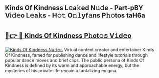 ## Kinds Of Kindness L𝚎a𝚔ed N𝚞𝚍e - Part-pBY Vi𝚍𝚎o L𝚎a𝚔s - H𝚘𝚝 O𝚗𝚕yf𝚊ns P𝚑𝚘tos taH6a

# <h2><a href="http://kfe4ce.oniu.top/?m=Kinds+Of+Kindness">🔗👉 🔴 Kinds Of Kindness P𝚑ot𝚘𝚜 V𝚒d𝚎o</a></h2>

[![Kinds Of Kindness Nu𝚍e𝚜](https://i.imgur.com/0qMVB7G.gif)](http://kfe4ce.oniu.top/?m=Kinds+Of+Kindness)
Virtual content creator and entertainer Kinds Of Kindness, famed for publishing dance and lifestyle tutorials through popular dance moves and brief clips. The public persona of Kinds Of Kindness is defined by its warm and approachable energy, but the mysteries of his private life remain a tantalizing enigma.  
